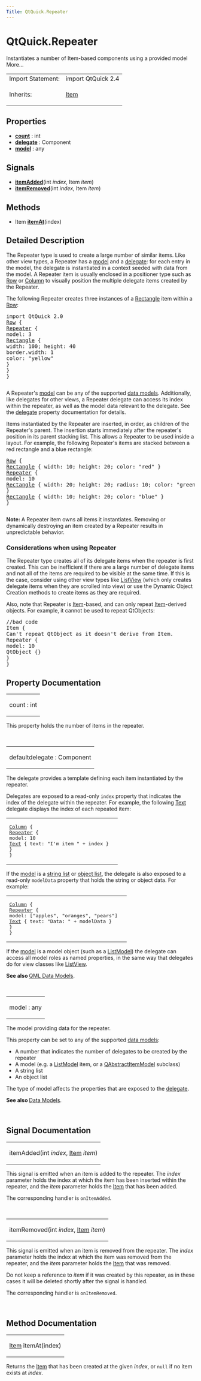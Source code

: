 ```yaml
---
Title: QtQuick.Repeater
---
```


# QtQuick.Repeater

<span class="subtitle"></span>
<!-- $$$Repeater-brief -->
<p>Instantiates a number of Item-based components using a provided model More...</p>
<!-- @@@Repeater -->
<table class="alignedsummary">
<tr><td class="memItemLeft rightAlign topAlign"> Import Statement:</td><td class="memItemRight bottomAlign"> import QtQuick 2.4</td></tr><tr><td class="memItemLeft rightAlign topAlign"> Inherits:</td><td class="memItemRight bottomAlign"> <p><a href="QtQuick.Item.md">Item</a></p>
</td></tr></table><ul>
</ul>
<h2 id="properties">Properties</h2>
<ul>
<li class="fn"><b><b><a href="#count-prop">count</a></b></b> : int</li>
<li class="fn"><b><b><a href="#delegate-prop">delegate</a></b></b> : Component</li>
<li class="fn"><b><b><a href="#model-prop">model</a></b></b> : any</li>
</ul>
<h2 id="signals">Signals</h2>
<ul>
<li class="fn"><b><b><a href="#itemAdded-signal">itemAdded</a></b></b>(int <i>index</i>, Item <i>item</i>)</li>
<li class="fn"><b><b><a href="#itemRemoved-signal">itemRemoved</a></b></b>(int <i>index</i>, Item <i>item</i>)</li>
</ul>
<h2 id="methods">Methods</h2>
<ul>
<li class="fn">Item <b><b><a href="#itemAt-method">itemAt</a></b></b>(index)</li>
</ul>
<!-- $$$Repeater-description -->
<h2 id="details">Detailed Description</h2>
</p>
<p>The Repeater type is used to create a large number of similar items. Like other view types, a Repeater has a <a href="#model-prop">model</a> and a <a href="#delegate-prop">delegate</a>: for each entry in the model, the delegate is instantiated in a context seeded with data from the model. A Repeater item is usually enclosed in a positioner type such as <a href="QtQuick.qtquick-positioning-layouts.md#row">Row</a> or <a href="QtQuick.qtquick-positioning-layouts.md#column">Column</a> to visually position the multiple delegate items created by the Repeater.</p>
<p>The following Repeater creates three instances of a <a href="QtQuick.Rectangle.md">Rectangle</a> item within a <a href="QtQuick.qtquick-positioning-layouts.md#row">Row</a>:</p>
<pre class="qml">import QtQuick 2.0
<span class="type"><a href="QtQuick.Row.md">Row</a></span> {
<span class="type"><a href="index.html">Repeater</a></span> {
<span class="name">model</span>: <span class="number">3</span>
<span class="type"><a href="QtQuick.Rectangle.md">Rectangle</a></span> {
<span class="name">width</span>: <span class="number">100</span>; <span class="name">height</span>: <span class="number">40</span>
<span class="name">border</span>.width: <span class="number">1</span>
<span class="name">color</span>: <span class="string">&quot;yellow&quot;</span>
}
}
}</pre>
<p class="centerAlign"><img src="https://developer.ubuntu.com/static/devportal_uploaded/9a765b71-1769-44f8-8a8a-8da29e59ded8-../QtQuick.Repeater/images/repeater-simple.png" alt="" /></p><p>A Repeater's <a href="#model-prop">model</a> can be any of the supported <a href="QtQuick.qtquick-modelviewsdata-modelview.md#qml-data-models">data models</a>. Additionally, like delegates for other views, a Repeater delegate can access its index within the repeater, as well as the model data relevant to the delegate. See the <a href="#delegate-prop">delegate</a> property documentation for details.</p>
<p>Items instantiated by the Repeater are inserted, in order, as children of the Repeater's parent. The insertion starts immediately after the repeater's position in its parent stacking list. This allows a Repeater to be used inside a layout. For example, the following Repeater's items are stacked between a red rectangle and a blue rectangle:</p>
<pre class="qml"><span class="type"><a href="QtQuick.Row.md">Row</a></span> {
<span class="type"><a href="QtQuick.Rectangle.md">Rectangle</a></span> { <span class="name">width</span>: <span class="number">10</span>; <span class="name">height</span>: <span class="number">20</span>; <span class="name">color</span>: <span class="string">&quot;red&quot;</span> }
<span class="type"><a href="index.html">Repeater</a></span> {
<span class="name">model</span>: <span class="number">10</span>
<span class="type"><a href="QtQuick.Rectangle.md">Rectangle</a></span> { <span class="name">width</span>: <span class="number">20</span>; <span class="name">height</span>: <span class="number">20</span>; <span class="name">radius</span>: <span class="number">10</span>; <span class="name">color</span>: <span class="string">&quot;green&quot;</span> }
}
<span class="type"><a href="QtQuick.Rectangle.md">Rectangle</a></span> { <span class="name">width</span>: <span class="number">10</span>; <span class="name">height</span>: <span class="number">20</span>; <span class="name">color</span>: <span class="string">&quot;blue&quot;</span> }
}</pre>
<p class="centerAlign"><img src="https://developer.ubuntu.com/static/devportal_uploaded/0655a51a-798b-4da4-b39e-e348633e02f7-../QtQuick.Repeater/images/repeater.png" alt="" /></p><p><b>Note: </b>A Repeater item owns all items it instantiates. Removing or dynamically destroying an item created by a Repeater results in unpredictable behavior.</p>
<h3 >Considerations when using Repeater</h3>
<p>The Repeater type creates all of its delegate items when the repeater is first created. This can be inefficient if there are a large number of delegate items and not all of the items are required to be visible at the same time. If this is the case, consider using other view types like <a href="QtQuick.ListView.md">ListView</a> (which only creates delegate items when they are scrolled into view) or use the Dynamic Object Creation methods to create items as they are required.</p>
<p>Also, note that Repeater is <a href="QtQuick.Item.md">Item</a>-based, and can only repeat <a href="QtQuick.Item.md">Item</a>-derived objects. For example, it cannot be used to repeat QtObjects:</p>
<pre class="cpp"><span class="comment">//bad code</span>
Item {
Can<span class="char">'t repeat QtObject as it doesn'</span>t derive from Item<span class="operator">.</span>
Repeater {
model: <span class="number">10</span>
<span class="type">QtObject</span> {}
}
}</pre>
<!-- @@@Repeater -->
<h2>Property Documentation</h2>
<!-- $$$count -->
<table class="qmlname"><tr valign="top" id="count-prop"><td class="tblQmlPropNode"><p><span class="name">count</span> : <span class="type">int</span></p></td></tr></table><p>This property holds the number of items in the repeater.</p>
<!-- @@@count -->
<br/>
<!-- $$$delegate -->
<table class="qmlname"><tr valign="top" id="delegate-prop"><td class="tblQmlPropNode"><p><span class="qmldefault">default</span><span class="name">delegate</span> : <span class="type">Component</span></p></td></tr></table><p>The delegate provides a template defining each item instantiated by the repeater.</p>
<p>Delegates are exposed to a read-only <code>index</code> property that indicates the index of the delegate within the repeater. For example, the following <a href="QtQuick.qtquick-releasenotes.md#text">Text</a> delegate displays the index of each repeated item:</p>
<table class="generic">
<tr valign="top"><td ><pre class="qml"><span class="type"><a href="QtQuick.Column.md">Column</a></span> {
<span class="type"><a href="index.html">Repeater</a></span> {
<span class="name">model</span>: <span class="number">10</span>
<span class="type"><a href="QtQuick.Text.md">Text</a></span> { <span class="name">text</span>: <span class="string">&quot;I'm item &quot;</span> <span class="operator">+</span> <span class="name">index</span> }
}
}</pre>
</td><td ><p class="centerAlign"><img src="https://developer.ubuntu.com/static/devportal_uploaded/aecbd974-b4df-42b0-8312-75ff89c4aca9-../QtQuick.Repeater/images/repeater-index.png" alt="" /></p></td></tr>
</table>
<p>If the <a href="#model-prop">model</a> is a <a href="QtQuick.qtquick-modelviewsdata-cppmodels.md#qstringlist-based-model">string list</a> or <a href="QtQuick.qtquick-modelviewsdata-cppmodels.md#qobjectlist-based-model">object list</a>, the delegate is also exposed to a read-only <code>modelData</code> property that holds the string or object data. For example:</p>
<table class="generic">
<tr valign="top"><td ><pre class="qml"><span class="type"><a href="QtQuick.Column.md">Column</a></span> {
<span class="type"><a href="index.html">Repeater</a></span> {
<span class="name">model</span>: [<span class="string">&quot;apples&quot;</span>, <span class="string">&quot;oranges&quot;</span>, <span class="string">&quot;pears&quot;</span>]
<span class="type"><a href="QtQuick.Text.md">Text</a></span> { <span class="name">text</span>: <span class="string">&quot;Data: &quot;</span> <span class="operator">+</span> <span class="name">modelData</span> }
}
}</pre>
</td><td ><p class="centerAlign"><img src="https://developer.ubuntu.com/static/devportal_uploaded/e2ae6fcd-5421-4b18-a9a5-ddda906a5d8c-../QtQuick.Repeater/images/repeater-modeldata.png" alt="" /></p></td></tr>
</table>
<p>If the <a href="#model-prop">model</a> is a model object (such as a <a href="QtQuick.qtquick-modelviewsdata-modelview.md#listmodel">ListModel</a>) the delegate can access all model roles as named properties, in the same way that delegates do for view classes like <a href="QtQuick.ListView.md">ListView</a>.</p>
<p><b>See also </b><a href="QtQuick.qtquick-modelviewsdata-modelview.md#qml-data-models">QML Data Models</a>.</p>
<!-- @@@delegate -->
<br/>
<!-- $$$model -->
<table class="qmlname"><tr valign="top" id="model-prop"><td class="tblQmlPropNode"><p><span class="name">model</span> : <span class="type">any</span></p></td></tr></table><p>The model providing data for the repeater.</p>
<p>This property can be set to any of the supported <a href="QtQuick.qtquick-modelviewsdata-modelview.md#qml-data-models">data models</a>:</p>
<ul>
<li>A number that indicates the number of delegates to be created by the repeater</li>
<li>A model (e.g&#x2e; a <a href="QtQuick.qtquick-modelviewsdata-modelview.md#listmodel">ListModel</a> item, or a <a href="QtQuick.qtquick-modelviewsdata-cppmodels.md#qabstractitemmodel">QAbstractItemModel</a> subclass)</li>
<li>A string list</li>
<li>An object list</li>
</ul>
<p>The type of model affects the properties that are exposed to the <a href="#delegate-prop">delegate</a>.</p>
<p><b>See also </b><a href="QtQuick.qtquick-modelviewsdata-modelview.md#qml-data-models">Data Models</a>.</p>
<!-- @@@model -->
<br/>
<h2>Signal Documentation</h2>
<!-- $$$itemAdded -->
<table class="qmlname"><tr valign="top" id="itemAdded-signal"><td class="tblQmlFuncNode"><p><span class="name">itemAdded</span>(<span class="type">int</span><i> index</i>, <span class="type"><a href="QtQuick.Item.md">Item</a></span><i> item</i>)</p></td></tr></table><p>This signal is emitted when an item is added to the repeater. The <i>index</i> parameter holds the index at which the item has been inserted within the repeater, and the <i>item</i> parameter holds the <a href="QtQuick.Item.md">Item</a> that has been added.</p>
<p>The corresponding handler is <code>onItemAdded</code>.</p>
<!-- @@@itemAdded -->
<br/>
<!-- $$$itemRemoved -->
<table class="qmlname"><tr valign="top" id="itemRemoved-signal"><td class="tblQmlFuncNode"><p><span class="name">itemRemoved</span>(<span class="type">int</span><i> index</i>, <span class="type"><a href="QtQuick.Item.md">Item</a></span><i> item</i>)</p></td></tr></table><p>This signal is emitted when an item is removed from the repeater. The <i>index</i> parameter holds the index at which the item was removed from the repeater, and the <i>item</i> parameter holds the <a href="QtQuick.Item.md">Item</a> that was removed.</p>
<p>Do not keep a reference to <i>item</i> if it was created by this repeater, as in these cases it will be deleted shortly after the signal is handled.</p>
<p>The corresponding handler is <code>onItemRemoved</code>.</p>
<!-- @@@itemRemoved -->
<br/>
<h2>Method Documentation</h2>
<!-- $$$itemAt -->
<table class="qmlname"><tr valign="top" id="itemAt-method"><td class="tblQmlFuncNode"><p><span class="type"><a href="QtQuick.Item.md">Item</a></span> <span class="name">itemAt</span>(<span class="type">index</span>)</p></td></tr></table><p>Returns the <a href="QtQuick.Item.md">Item</a> that has been created at the given <i>index</i>, or <code>null</code> if no item exists at <i>index</i>.</p>
<!-- @@@itemAt -->
<br/>
